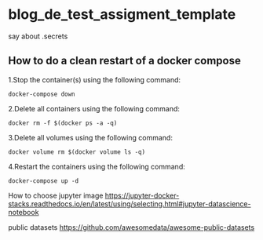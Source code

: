 # blog_de_test_assigment_template


say about .secrets


## How to do a clean restart of a docker compose

1.Stop the container(s) using the following command:

    docker-compose down

2.Delete all containers using the following command:

    docker rm -f $(docker ps -a -q)

3.Delete all volumes using the following command:

    docker volume rm $(docker volume ls -q)

4.Restart the containers using the following command:

    docker-compose up -d


How to choose jupyter image https://jupyter-docker-stacks.readthedocs.io/en/latest/using/selecting.html#jupyter-datascience-notebook


public datasets https://github.com/awesomedata/awesome-public-datasets